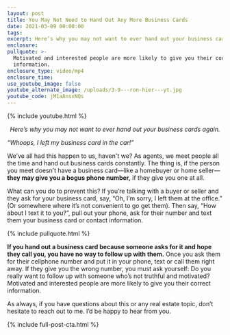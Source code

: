 ```yaml
---
layout: post
title: You May Not Need to Hand Out Any More Business Cards
date: 2021-03-09 00:00:00
tags:
excerpt: Here’s why you may not want to ever hand out your business cards again.
enclosure:
pullquote: >-
  Motivated and interested people are more likely to give you their correct
  information.
enclosure_type: video/mp4
enclosure_time:
use_youtube_image: false
youtube_alternate_image: /uploads/3-9---ron-hier---yt.jpg
youtube_code: jM1aAnsxNQs
---
```

{% include youtube.html %}

<p style="text-align: center;"><em>Here’s why you may not want to ever hand out your business cards again.</em></p>

*“Whoops, I left my business card in the car\!”*

We’ve all had this happen to us, haven't we? As agents, we meet people all the time and hand out business cards constantly. The thing is, if the person you meet doesn’t have a business card—like a homebuyer or home seller—**they may give you a bogus phone number,** if they give you one at all.

What can you do to prevent this? If you’re talking with a buyer or seller and they ask for your business card, say, “Oh, I’m sorry, I left them at the office.” (Or somewhere where it’s not convenient to go get them). Then say, “How about I text it to you?”, pull out your phone, ask for their number and text them your business card or contact information.

{% include pullquote.html %}

**If you hand out a business card because someone asks for it and hope they call you, you have no way to follow up with them.** Once you ask them for their cellphone number and put it in your phone, text or call them right away. If they give you the wrong number, you must ask yourself: Do you really want to follow up with someone who’s not truthful and motivated? Motivated and interested people are more likely to give you their correct information.

As always, if you have questions about this or any real estate topic, don’t hesitate to reach out to me. I’d be happy to hear from you.

{% include full-post-cta.html %}
